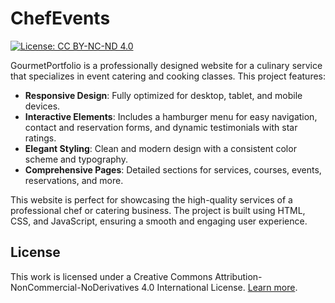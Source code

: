 # ChefEvents

[![License: CC BY-NC-ND 4.0](https://img.shields.io/badge/License-CC%20BY--NC--ND%204.0-lightgrey.svg)](https://creativecommons.org/licenses/by-nc-nd/4.0/)

GourmetPortfolio is a professionally designed website for a culinary service that specializes in event catering and cooking classes. This project features:

- **Responsive Design**: Fully optimized for desktop, tablet, and mobile devices.
- **Interactive Elements**: Includes a hamburger menu for easy navigation, contact and reservation forms, and dynamic testimonials with star ratings.
- **Elegant Styling**: Clean and modern design with a consistent color scheme and typography.
- **Comprehensive Pages**: Detailed sections for services, courses, events, reservations, and more.

This website is perfect for showcasing the high-quality services of a professional chef or catering business. The project is built using HTML, CSS, and JavaScript, ensuring a smooth and engaging user experience.

## License

This work is licensed under a Creative Commons Attribution-NonCommercial-NoDerivatives 4.0 International License. [Learn more](https://creativecommons.org/licenses/by-nc-nd/4.0/).
